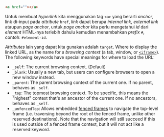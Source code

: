 ```html
<a href=""></a>
```

Untuk membuat *hyperlink* kita menggunakan tag `<a>` yang berarti *anchor*, link di-input pada *attribute* `href`, *link* dapat berupa *internal link*, *external link* ataupun *page anchor*, untuk *page anchor* kita perlu mengetahui *id* dari *element* HTML-nya terlebih dahulu kemudian menambahkan *prefix* `#`, contoh: `#element-id`.

*Attributes* lain yang dapat kita gunakan adalah `target`. Where to display the linked URL, as the name for a *browsing context* (a tab, window, or [`<iframe>`](https://developer.mozilla.org/en-US/docs/Web/HTML/Element/iframe)). The following keywords have special meanings for where to load the URL:

- `_self`: The current browsing context. (Default)
- `_blank`: Usually a new tab, but users can configure browsers to open a new window instead.
- `_parent`: The parent browsing context of the current one. If no parent, behaves as `_self`.
- `_top`: The topmost browsing context. To be specific, this means the "highest" context that's an ancestor of the current one. If no ancestors, behaves as `_self`.
- `_unfencedTop`: Allows embedded [fenced frames](https://developer.mozilla.org/en-US/docs/Web/API/Fenced_frame_API) to navigate the top-level frame (i.e. traversing beyond the root of the fenced frame, unlike other reserved destinations). Note that the navigation will still succeed if this is used outside of a fenced frame context, but it will not act like a reserved keyword.
